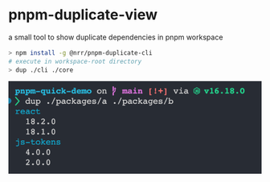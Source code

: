 # pnpm-duplicate-view

a small tool to show duplicate dependencies in pnpm workspace

```bash
> npm install -g @nrr/pnpm-duplicate-cli
# execute in workspace-root directory
> dup ./cli ./core
```

![preview](./assets/preview.png)
